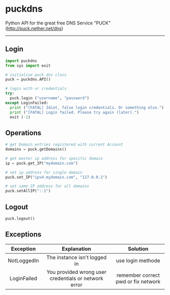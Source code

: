 # puckdns

Python API for the great free DNS Service "PUCK" (http://puck.nether.net/dns)

---
## Login

```python
import puckdns
from sys import exit

# initialise puck dns class
puck = puckdns.API()

# login with ur credentials
try:
  puck.login ("username", "password")
except LoginFailed:
  print ("[FATAL] Idiot, false login credentials. Or something else.")
  print ("[FATAL] Login failed. Please try again (later).")
  exit (-1)

```
## Operations

```python
# get Domain entries registered with current Account
domains = puck.getDomains()

# get master ip address for specific domain
ip = puck.get_IP("mydomain.com")

# set ip address for single domain
puck.set_IP("ipv4.mydomain.com", "127.0.0.1")

# set same IP address for all domains
puck.setAllIP("::1")
```

## Logout
```python
puck.logout()
```

## Exceptions

| Exception | Explanation | Solution |
| :-: | :-: | :-: |
| NotLoggedIn | The instance isn't logged in | use login methode |
| LoginFailed | You provided wrong user credentials or network error | remember correct pwd or fix network |

